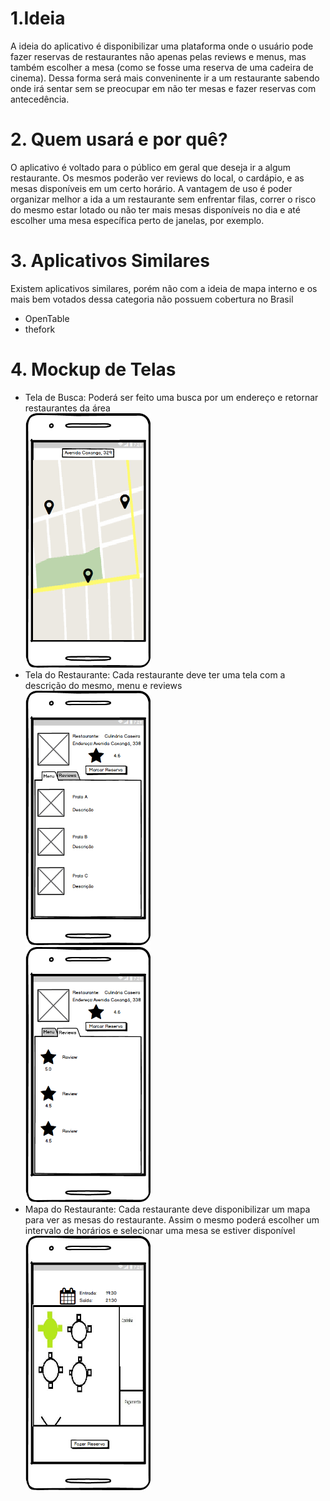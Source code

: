 # 1.Ideia
A ideia do aplicativo é disponibilizar uma plataforma onde o usuário pode fazer reservas de restaurantes não apenas pelas reviews e menus, mas também escolher a mesa (como se fosse uma reserva de uma cadeira de cinema). Dessa forma será mais conveninente ir a um restaurante sabendo onde irá sentar sem se preocupar em não ter mesas e fazer reservas com antecedência.

# 2. Quem usará e por quê?
O aplicativo é voltado para o público em geral que deseja ir a algum restaurante. Os mesmos poderão ver reviews do local, o cardápio, e as mesas disponíveis em um certo horário. A vantagem de uso é poder organizar melhor a ida a um restaurante sem enfrentar filas, correr o risco do mesmo estar lotado ou não ter mais mesas disponíveis no dia e até escolher uma mesa específica perto de janelas, por exemplo.

# 3. Aplicativos Similares
Existem aplicativos similares, porém não com a ideia de mapa interno e os mais bem votados dessa categoria não possuem cobertura no Brasil
* OpenTable
* thefork

# 4. Mockup de Telas
* Tela de Busca: Poderá ser feito uma busca por um endereço e retornar restaurantes da área<br>
<img src='mockups/map_screen.png' style='width: 200px'><br>
* Tela do Restaurante: Cada restaurante deve ter uma tela com a descrição do mesmo, menu e reviews<br>
<img src='mockups/restaurant_menu.png' style='width: 200px'><br>
<img src='mockups/restaurant_reviews.png' style='width: 200px'><br>
* Mapa do Restaurante: Cada restaurante deve disponibilizar um mapa para ver as mesas do restaurante. Assim o mesmo poderá escolher um intervalo de horários e selecionar uma mesa se estiver disponível<br>
<img src='mockups/make_reservations.png' style='width: 200px'><br>